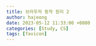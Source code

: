 ```yaml
---
title: 브라우저 동작 원리 2
author: hajeong
date: 2023-05-12 11:33:00 +0800
categories: [Study, CS]
tags: [favicon]
---
```

